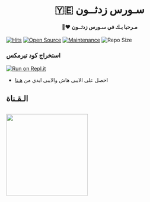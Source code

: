 <h1 align="center"><b>🇾🇪 سـورس زدثــون  </b></h1>
<h4 align="center">🧸♥ مـرحبا بـك في سـورس زدثــون</h4>

[![Hits](https://hits.seeyoufarm.com/api/count/incr/badge.svg?url=https%3A%2F%2Fgithub.com%2FZedThon%2FZED_USERBOT&count_bg=%2379C83D&title_bg=%23555555&icon=&icon_color=%23E7E7E7&title=hits&edge_flat=false)](https://github.com/ZedThon/ZED_USERBOT)
[![Open Source](https://badges.frapsoft.com/os/v2/open-source.png?v=103)](https://github.com/ellerbrock/open-source-badges/)
[![Maintenance](https://img.shields.io/badge/Maintained%3F-yes-green?&style=flat-square)](https://GitHub.com/ZedThon/ZED_USERBOT/graphs/commit-activity) 
![Repo Size](https://img.shields.io/github/repo-size/ZedThon/ZED_USERBOT?&style=flat-square&logo=github)


### استخراج كود تيرمكس  ##
[![Run on Repl.it](https://repl.it/badge/github/STARKGANG/friday)](https://replit.com/@ZedThonn/generatestringsession)
- احصل على الايبي هاش والايبي ايدي من  [هـنا](https://my.telegram.org/)    


## الـقـناة ##
   <a href="https://t.me/ZedThon"><img src="https://img.shields.io/badge/Source%20Dev%3F-here-inactive?&style=plastic?&logo=telegram" width=220px></a></p>
 - 
